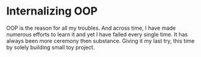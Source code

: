 # Internalizing OOP

OOP is the reason for all my troubles. And across time, I have made numerous efforts to learn it and yet I have failed every single time. It has always been more ceremony then substance. Giving it my last try, this time by solely building small toy project.
